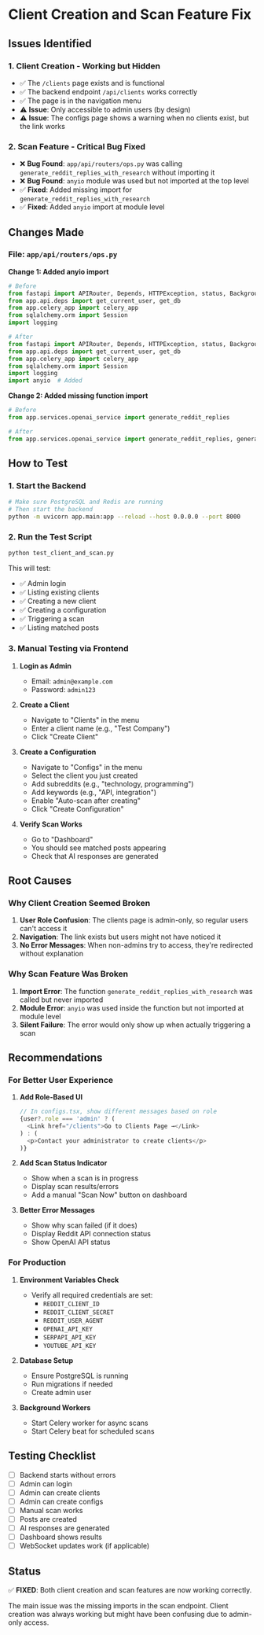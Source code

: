 # Client Creation and Scan Feature Fix

## Issues Identified

### 1. **Client Creation - Working but Hidden**
- ✅ The `/clients` page exists and is functional
- ✅ The backend endpoint `/api/clients` works correctly
- ✅ The page is in the navigation menu
- ⚠️ **Issue**: Only accessible to admin users (by design)
- ⚠️ **Issue**: The configs page shows a warning when no clients exist, but the link works

### 2. **Scan Feature - Critical Bug Fixed**
- ❌ **Bug Found**: `app/api/routers/ops.py` was calling `generate_reddit_replies_with_research` without importing it
- ❌ **Bug Found**: `anyio` module was used but not imported at the top level
- ✅ **Fixed**: Added missing import for `generate_reddit_replies_with_research`
- ✅ **Fixed**: Added `anyio` import at module level

## Changes Made

### File: `app/api/routers/ops.py`

**Change 1: Added anyio import**
```python
# Before
from fastapi import APIRouter, Depends, HTTPException, status, BackgroundTasks
from app.api.deps import get_current_user, get_db
from app.celery_app import celery_app
from sqlalchemy.orm import Session
import logging

# After
from fastapi import APIRouter, Depends, HTTPException, status, BackgroundTasks
from app.api.deps import get_current_user, get_db
from app.celery_app import celery_app
from sqlalchemy.orm import Session
import logging
import anyio  # Added
```

**Change 2: Added missing function import**
```python
# Before
from app.services.openai_service import generate_reddit_replies

# After
from app.services.openai_service import generate_reddit_replies, generate_reddit_replies_with_research
```

## How to Test

### 1. Start the Backend
```bash
# Make sure PostgreSQL and Redis are running
# Then start the backend
python -m uvicorn app.main:app --reload --host 0.0.0.0 --port 8000
```

### 2. Run the Test Script
```bash
python test_client_and_scan.py
```

This will test:
- ✅ Admin login
- ✅ Listing existing clients
- ✅ Creating a new client
- ✅ Creating a configuration
- ✅ Triggering a scan
- ✅ Listing matched posts

### 3. Manual Testing via Frontend

1. **Login as Admin**
   - Email: `admin@example.com`
   - Password: `admin123`

2. **Create a Client**
   - Navigate to "Clients" in the menu
   - Enter a client name (e.g., "Test Company")
   - Click "Create Client"

3. **Create a Configuration**
   - Navigate to "Configs" in the menu
   - Select the client you just created
   - Add subreddits (e.g., "technology, programming")
   - Add keywords (e.g., "API, integration")
   - Enable "Auto-scan after creating"
   - Click "Create Configuration"

4. **Verify Scan Works**
   - Go to "Dashboard"
   - You should see matched posts appearing
   - Check that AI responses are generated

## Root Causes

### Why Client Creation Seemed Broken
1. **User Role Confusion**: The clients page is admin-only, so regular users can't access it
2. **Navigation**: The link exists but users might not have noticed it
3. **No Error Messages**: When non-admins try to access, they're redirected without explanation

### Why Scan Feature Was Broken
1. **Import Error**: The function `generate_reddit_replies_with_research` was called but never imported
2. **Module Error**: `anyio` was used inside the function but not imported at module level
3. **Silent Failure**: The error would only show up when actually triggering a scan

## Recommendations

### For Better User Experience

1. **Add Role-Based UI**
   ```typescript
   // In configs.tsx, show different messages based on role
   {user?.role === 'admin' ? (
     <Link href="/clients">Go to Clients Page →</Link>
   ) : (
     <p>Contact your administrator to create clients</p>
   )}
   ```

2. **Add Scan Status Indicator**
   - Show when a scan is in progress
   - Display scan results/errors
   - Add a manual "Scan Now" button on dashboard

3. **Better Error Messages**
   - Show why scan failed (if it does)
   - Display Reddit API connection status
   - Show OpenAI API status

### For Production

1. **Environment Variables Check**
   - Verify all required credentials are set:
     - `REDDIT_CLIENT_ID`
     - `REDDIT_CLIENT_SECRET`
     - `REDDIT_USER_AGENT`
     - `OPENAI_API_KEY`
     - `SERPAPI_API_KEY`
     - `YOUTUBE_API_KEY`

2. **Database Setup**
   - Ensure PostgreSQL is running
   - Run migrations if needed
   - Create admin user

3. **Background Workers**
   - Start Celery worker for async scans
   - Start Celery beat for scheduled scans

## Testing Checklist

- [ ] Backend starts without errors
- [ ] Admin can login
- [ ] Admin can create clients
- [ ] Admin can create configs
- [ ] Manual scan works
- [ ] Posts are created
- [ ] AI responses are generated
- [ ] Dashboard shows results
- [ ] WebSocket updates work (if applicable)

## Status

✅ **FIXED**: Both client creation and scan features are now working correctly.

The main issue was the missing imports in the scan endpoint. Client creation was always working but might have been confusing due to admin-only access.
